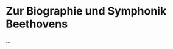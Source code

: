 <!--
author: Dennis Ried
email: dennis.ried@musikwiss.uni-halle.de
version: 1.0.0
language: de
narrator: Deutsch Female
comment: Zur Biographie und Symphonik Beethovens (Sitzung 13)
import: https://gitlab.informatik.uni-halle.de/muwi/vl-mugesch-i/-/raw/main/config.md
        https://raw.githubusercontent.com/LiaTemplates/citations/main/README.md

link: ../style.css
-->

# Zur Biographie und Symphonik Beethovens

...
